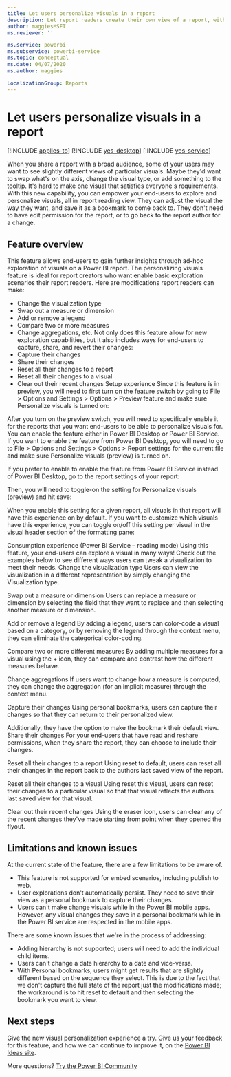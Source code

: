 ```yaml
---
title: Let users personalize visuals in a report
description: Let report readers create their own view of a report, without editing it. 
author: maggiesMSFT
ms.reviewer: ''

ms.service: powerbi
ms.subservice: powerbi-service
ms.topic: conceptual
ms.date: 04/07/2020
ms.author: maggies

LocalizationGroup: Reports
---
```

# Let users personalize visuals in a report

[!INCLUDE [applies-to](includes/applies-to.md)] [!INCLUDE [yes-desktop](includes/yes-desktop.md)] [!INCLUDE [yes-service](includes/yes-service.md)]

When you share a report with a broad audience, some of your users may want to see slightly different views of particular visuals. Maybe they'd want to swap what's on the axis, change the visual type, or add something to the tooltip. It's hard to make one visual that satisfies everyone's requirements. With this new capability, you can empower your end-users to explore and personalize visuals, all in report reading view. They can adjust the visual the way they want, and save it as a bookmark to come back to. They don't need to have edit permission for the report, or to go back to the report author for a change.
 
## Feature overview

This feature allows end-users to gain further insights through ad-hoc exploration of visuals on a Power BI report. 
The personalizing visuals feature is ideal for report creators who want enable basic exploration scenarios their report readers. Here are modifications report readers can make:

- Change the visualization type
- Swap out a measure or dimension
- Add or remove a legend
- Compare two or more measures
- Change aggregations, etc.
Not only does this feature allow for new exploration capabilities, but it also includes ways for end-users to capture, share, and revert their changes:
- Capture their changes
- Share their changes
- Reset all their changes to a report
- Reset all their changes to a visual
- Clear out their recent changes
Setup experience
Since this feature is in preview, you will need to first turn on the feature switch by going to File > Options and Settings > Options > Preview feature and make sure Personalize visuals is turned on:
 
After you turn on the preview switch, you will need to specifically enable it for the reports that you want end-users to be able to personalize visuals for.
You can enable the feature either in Power BI Desktop or Power BI Service.
If you want to enable the feature from Power BI Desktop, you will need to go to File > Options and Settings > Options > Report settings for the current file and make sure Personalize visuals (preview) is turned on.
 
If you prefer to enable to enable the feature from Power BI Service instead of Power BI Desktop, go to the report settings of your report:

 
Then, you will need to toggle-on the setting for Personalize visuals (preview) and hit save:
 
When you enable this setting for a given report, all visuals in that report will have this experience on by default. If you want to customize which visuals have this experience, you can toggle on/off this setting per visual in the visual header section of the formatting pane:
 

Consumption experience (Power BI Service – reading mode)
Using this feature, your end-users can explore a visual in many ways! Check out the examples below to see different ways users can tweak a visualization to meet their needs. 
Change the visualization type
Users can view the visualization in a different representation by simply changing the Visualization type.
 
Swap out a measure or dimension
Users can replace a measure or dimension by selecting the field that they want to replace and then selecting another measure or dimension.
 
Add or remove a legend
By adding a legend, users can color-code a visual based on a category, or by removing the legend through the context menu, they can eliminate the categorical color-coding. 
 
Compare two or more different measures
By adding multiple measures for a visual using the + icon, they can compare and contrast how the different measures behave.
  

Change aggregations
If users want to change how a measure is computed, they can change the aggregation (for an implicit measure) through the context menu.
 
Capture their changes 
Using personal bookmarks, users can capture their changes so that they can return to their personalized view. 
 
Additionally, they have the option to make the bookmark their default view.
Share their changes 
For your end-users that have read and reshare permissions, when they share the report, they can choose to include their changes.

 
Reset all their changes to a report
Using reset to default, users can reset all their changes in the report back to the authors last saved view of the report.
 
Reset all their changes to a visual
Using reset this visual, users can reset their changes to a particular visual so that that visual reflects the authors last saved view for that visual.
 
Clear out their recent changes
Using the eraser icon, users can clear any of the recent changes they've made starting from point when they opened the flyout.  
 

## Limitations and known issues

At the current state of the feature, there are a few limitations to be aware of.

- This feature is not supported for embed scenarios, including publish to web.
- User explorations don't automatically persist. They need to save their view as a personal bookmark to capture their changes.
- Users can't make change visuals while in the Power BI mobile apps. However, any visual changes they save in a personal bookmark while in the Power BI service are respected in the mobile apps.

There are some known issues that we're in the process of addressing:

- Adding hierarchy is not supported; users will need to add the individual child items.
- Users can't change a date hierarchy to a date and vice-versa. 
- With Personal bookmarks, users might get results that are slightly different based on the sequence they select. This is due to the fact that we don't capture the full state of the report just the modifications made; the workaround is to hit reset to default and then selecting the bookmark you want to view. 

## Next steps

Give the new visual personalization experience a try. Give us your feedback for this feature, and how we can continue to improve it, on the [Power BI Ideas site](https://ideas.powerbi.com/forums/265200-power-bi). 

More questions? [Try the Power BI Community](https://community.powerbi.com/)

